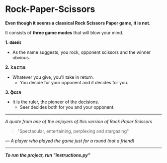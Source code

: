 # Rock-Paper-Scissors

**Even though it seems a classical Rock Scissors Paper game, it is not.**

It consists of **three game modes** that will blow your mind.

**1. 𝖈𝖑𝖆𝖘𝖘𝖎𝖈**
- As the name suggests, you rock, opponent scissors and the winner obvious.

**2. 𝚔𝚊𝚛𝚖𝚊**
- Whatever you give, you'll take in return.
  - You decide for your opponent and it decides for you.
 
**3. ֆɛɛʀ**
- It is the ruler, the pioneer of the decisions.
  - Seer decides both for you and your opponent.

---
_A quote from one of the enjoyers of this version of Rock Paper Scissors_
> "Spectacular, entertaining, perplexing and stargazing"

_— A player who played the game just for a round (not a friend)_

---
**_To run the project, run "instructions.py"_**

